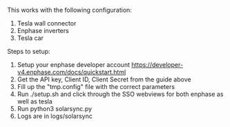 This works with the following configuration:
1. Tesla wall connector
2. Enphase inverters
3. Tesla car

Steps to setup:
1. Setup your enphase developer account https://developer-v4.enphase.com/docs/quickstart.html
2. Get the API key, Client ID, Client Secret from the guide above
3. Fill up the "tmp.config" file with the correct parameters
4. Run ./setup.sh and click through the SSO webviews for both enphase as well as tesla
5. Run python3 solarsync.py
6. Logs are in logs/solarsync
